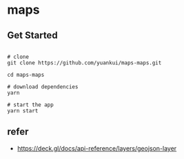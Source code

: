 # maps

## Get Started

```

# clone
git clone https://github.com/yuankui/maps-maps.git

cd maps-maps

# download dependencies
yarn

# start the app
yarn start

```


## refer

- https://deck.gl/docs/api-reference/layers/geojson-layer